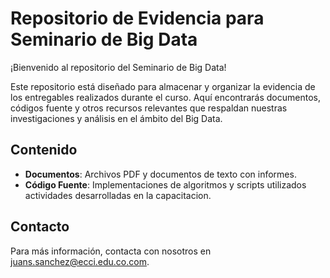 # Repositorio de Evidencia para Seminario de Big Data

¡Bienvenido al repositorio del Seminario de Big Data!

Este repositorio está diseñado para almacenar y organizar la evidencia de los entregables realizados durante el curso. Aquí encontrarás documentos, códigos fuente y otros recursos relevantes que respaldan nuestras investigaciones y análisis en el ámbito del Big Data.

## Contenido

- **Documentos**: Archivos PDF y documentos de texto con informes.
- **Código Fuente**: Implementaciones de algoritmos y scripts utilizados actividades desarrolladas en la capacitacion.


## Contacto

Para más información, contacta con nosotros en [juans.sanchez@ecci.edu.co.com](mailto:correo@example.com).

